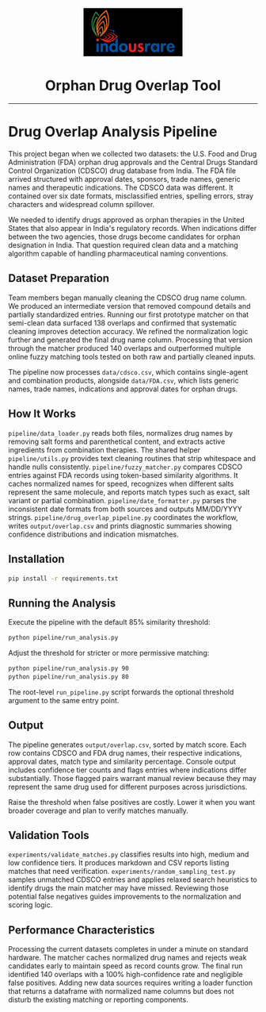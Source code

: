 <div align="center">
  <img src="assets/INDOUSRARE%20LOGO.png" alt="IndoUsRare Logo" width="200"/>
  
# Orphan Drug Overlap Tool
</div>

---

# Drug Overlap Analysis Pipeline

This project began when we collected two datasets: the U.S. Food and Drug Administration (FDA) orphan drug approvals and the Central Drugs Standard Control Organization (CDSCO) drug database from India. The FDA file arrived structured with approval dates, sponsors, trade names, generic names and therapeutic indications. The CDSCO data was different. It contained over six date formats, misclassified entries, spelling errors, stray characters and widespread column spillover.

We needed to identify drugs approved as orphan therapies in the United States that also appear in India's regulatory records. When indications differ between the two agencies, those drugs become candidates for orphan designation in India. That question required clean data and a matching algorithm capable of handling pharmaceutical naming conventions.

## Dataset Preparation

Team members began manually cleaning the CDSCO drug name column. We produced an intermediate version that removed compound details and partially standardized entries. Running our first prototype matcher on that semi-clean data surfaced 138 overlaps and confirmed that systematic cleaning improves detection accuracy. We refined the normalization logic further and generated the final drug name column. Processing that version through the matcher produced 140 overlaps and outperformed multiple online fuzzy matching tools tested on both raw and partially cleaned inputs.

The pipeline now processes `data/cdsco.csv`, which contains single-agent and combination products, alongside `data/FDA.csv`, which lists generic names, trade names, indications and approval dates for orphan drugs.

## How It Works

`pipeline/data_loader.py` reads both files, normalizes drug names by removing salt forms and parenthetical content, and extracts active ingredients from combination therapies. The shared helper `pipeline/utils.py` provides text cleaning routines that strip whitespace and handle nulls consistently. `pipeline/fuzzy_matcher.py` compares CDSCO entries against FDA records using token-based similarity algorithms. It caches normalized names for speed, recognizes when different salts represent the same molecule, and reports match types such as exact, salt variant or partial combination. `pipeline/date_formatter.py` parses the inconsistent date formats from both sources and outputs MM/DD/YYYY strings. `pipeline/drug_overlap_pipeline.py` coordinates the workflow, writes `output/overlap.csv` and prints diagnostic summaries showing confidence distributions and indication mismatches.

## Installation

```bash
pip install -r requirements.txt
```

## Running the Analysis

Execute the pipeline with the default 85% similarity threshold:

```bash
python pipeline/run_analysis.py
```

Adjust the threshold for stricter or more permissive matching:

```bash
python pipeline/run_analysis.py 90
python pipeline/run_analysis.py 80
```

The root-level `run_pipeline.py` script forwards the optional threshold argument to the same entry point.

## Output

The pipeline generates `output/overlap.csv`, sorted by match score. Each row contains CDSCO and FDA drug names, their respective indications, approval dates, match type and similarity percentage. Console output includes confidence tier counts and flags entries where indications differ substantially. Those flagged pairs warrant manual review because they may represent the same drug used for different purposes across jurisdictions.

Raise the threshold when false positives are costly. Lower it when you want broader coverage and plan to verify matches manually.

## Validation Tools

`experiments/validate_matches.py` classifies results into high, medium and low confidence tiers. It produces markdown and CSV reports listing matches that need verification. `experiments/random_sampling_test.py` samples unmatched CDSCO entries and applies relaxed search heuristics to identify drugs the main matcher may have missed. Reviewing those potential false negatives guides improvements to the normalization and scoring logic.

## Performance Characteristics

Processing the current datasets completes in under a minute on standard hardware. The matcher caches normalized drug names and rejects weak candidates early to maintain speed as record counts grow. The final run identified 140 overlaps with a 100% high-confidence rate and negligible false positives. Adding new data sources requires writing a loader function that returns a dataframe with normalized name columns but does not disturb the existing matching or reporting components.
